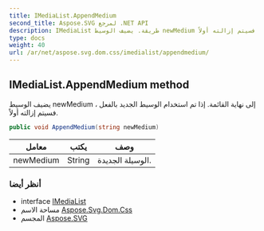 ```yaml
---
title: IMediaList.AppendMedium
second_title: Aspose.SVG لمرجع .NET API
description: IMediaList طريقة. يضيف الوسيط newMedium إلى نهاية القائمة. إذا تم استخدام الوسيط الجديد بالفعل  فسيتم إزالته أولاً.
type: docs
weight: 40
url: /ar/net/aspose.svg.dom.css/imedialist/appendmedium/
---
```

## IMediaList.AppendMedium method

يضيف الوسيط newMedium إلى نهاية القائمة. إذا تم استخدام الوسيط الجديد بالفعل ، فسيتم إزالته أولاً.

```csharp
public void AppendMedium(string newMedium)
```

| معامل | يكتب | وصف |
| --- | --- | --- |
| newMedium | String | الوسيلة الجديدة. |

### أنظر أيضا

* interface [IMediaList](../)
* مساحة الاسم [Aspose.Svg.Dom.Css](../../imedialist/)
* المجسم [Aspose.SVG](../../../)


